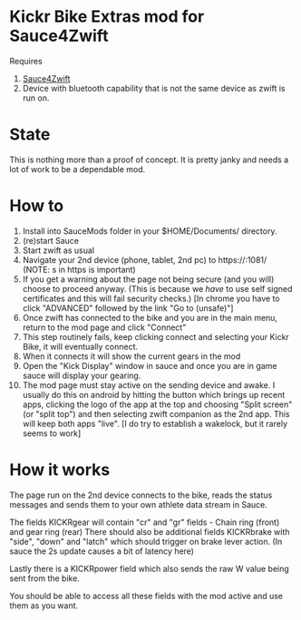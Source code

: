 # Kickr Bike Extras mod for Sauce4Zwift

Requires

1. [Sauce4Zwift](https://github.com/SauceLLC/sauce4zwift)
2. Device with bluetooth capability that is not the same device as zwift is run on.


# State
This is nothing more than a proof of concept. It is pretty janky and needs a lot of work to be a dependable mod.

# How to

1. Install into SauceMods folder in your $HOME/Documents/ directory.
2. (re)start Sauce
3. Start zwift as usual
4. Navigate your 2nd device (phone, tablet, 2nd pc) to https://<hostname>:1081/ (NOTE: s in https is important)
5. If you get a warning about the page not being secure (and you will) choose to proceed anyway. (This is because we *have* to use self signed certificates and this will fail security checks.) [In chrome you have to click "ADVANCED" followed by the link "Go to <hostname> (unsafe)"]
6. Once zwift has connected to the bike and you are in the main menu, return to the mod page and click "Connect"
7. This step routinely fails, keep clicking connect and selecting your Kickr Bike, it will eventually connect.
8. When it connects it will show the current gears in the mod
9. Open the "Kick Display" window in sauce and once you are in game sauce will display your gearing.
10. The mod page must stay active on the sending device and awake. I usually do this on android by hitting the button which brings up recent apps, clicking the logo of the app at the top and choosing "Split screen" (or "split top") and then selecting zwift companion as the 2nd app. This will keep both apps "live". [I do try to establish a wakelock, but it rarely seems to work]

# How it works

The page run on the 2nd device connects to the bike, reads the status messages and sends them to your own athlete data stream in Sauce. 

The fields KICKRgear will contain "cr" and "gr" fields - Chain ring (front) and gear ring (rear)
There should also be additional fields KICKRbrake with "side", "down" and "latch" which should trigger on brake lever action.
(In sauce the 2s update causes a bit of latency here)

Lastly there is a KICKRpower field which also sends the raw W value being sent from the bike.

You should be able to access all these fields with the mod active and use them as you want.
